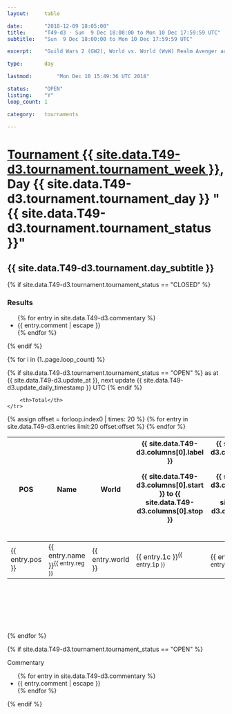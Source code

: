 ```yaml
---
layout: 	table

date: 		"2018-12-09 18:05:00"
title: 		"T49-d3 - Sun  9 Dec 18:00:00 to Mon 10 Dec 17:59:59 UTC"
subtitle: 	"Sun  9 Dec 18:00:00 to Mon 10 Dec 17:59:59 UTC"

excerpt:    "Guild Wars 2 (GW2), World vs. World (WvW) Realm Avenger achivement Tournament. \"Every Kill Counts\""

type:       day

lastmod: 		"Mon Dec 10 15:49:36 UTC 2018"

status:     "OPEN"
listing:    "Y"
loop_count: 1

category: 	tournaments

---
```

<div class="table_header">
    <h1><a href="{{ site.data.T49-d3.tournament.week_url }}">Tournament {{ site.data.T49-d3.tournament.tournament_week }}</a>, Day {{ site.data.T49-d3.tournament.tournament_day }} "{{ site.data.T49-d3.tournament.tournament_status }}"</h1>
    <h2>{{ site.data.T49-d3.tournament.day_subtitle }}</h2> 
</div>

{% if site.data.T49-d3.tournament.tournament_status == "CLOSED" %} 
<div class="commentary">
  <h3>Results</h3>
  <ul>
    {% for entry in site.data.T49-d3.commentary %}
    <li class="commentary_list">{{ entry.comment | escape }}</li>
    {% endfor %}
  </ul>
</div>
{% endif %}


{% for i in (1..page.loop_count) %}

{% if site.data.T49-d3.tournament.tournament_status == "OPEN" %} 
<span class="table_nextupdate">as at {{ site.data.T49-d3.update_at }}, next update {{ site.data.T49-d3.update_daily_timestamp }} UTC</span> 
{% endif %}

<table class="day_table">
  <colgroup>
    <col style="width:18px">
    <col style="width:55px">
    <col style="width:55px">
    <col style="width:12px">
    <col style="width:12px">
    <col style="width:12px">
    <col style="width:12px">
    <col style="width:12px">
    <col style="width:12px">
    <col style="width:12px">
    <col style="width:12px">
    <col style="width:12px">
    <col style="width:12px">
    <col style="width:12px">
    <col style="width:12px">
    <col style="width:12px">
    <col style="width:12px">
    <col style="width:12px">
    <col style="width:12px">
    <col style="width:12px">
    <col style="width:12px">
    <col style="width:12px">
    <col style="width:12px">
    <col style="width:12px">
    <col style="width:12px">
    <col style="width:12px">
    <col style="width:12px">
    <col style="width:18px">
  </colgroup>  
  <thead>
    <tr>
        <th>POS</th>
        <th class="AlignLeft">Name</th>
        <th class="AlignLeft">World</th>

<th><div class="label">{{ site.data.T49-d3.columns[0].label }}<p class="onhover">{{ site.data.T49-d3.columns[0].start }} to {{ site.data.T49-d3.columns[0].stop }}</p></div>​</th>
<th><div class="label">{{ site.data.T49-d3.columns[1].label }}<p class="onhover">{{ site.data.T49-d3.columns[1].start }} to {{ site.data.T49-d3.columns[1].stop }}</p></div>​</th>
<th><div class="label">{{ site.data.T49-d3.columns[2].label }}<p class="onhover">{{ site.data.T49-d3.columns[2].start }} to {{ site.data.T49-d3.columns[2].stop }}</p></div>​</th>
<th><div class="label">{{ site.data.T49-d3.columns[3].label }}<p class="onhover">{{ site.data.T49-d3.columns[3].start }} to {{ site.data.T49-d3.columns[3].stop }}</p></div>​</th>
<th><div class="label">{{ site.data.T49-d3.columns[4].label }}<p class="onhover">{{ site.data.T49-d3.columns[4].start }} to {{ site.data.T49-d3.columns[4].stop }}</p></div>​</th>
<th><div class="label">{{ site.data.T49-d3.columns[5].label }}<p class="onhover">{{ site.data.T49-d3.columns[5].start }} to {{ site.data.T49-d3.columns[5].stop }}</p></div>​</th>
<th><div class="label">{{ site.data.T49-d3.columns[6].label }}<p class="onhover">{{ site.data.T49-d3.columns[6].start }} to {{ site.data.T49-d3.columns[6].stop }}</p></div>​</th>
<th><div class="label">{{ site.data.T49-d3.columns[7].label }}<p class="onhover">{{ site.data.T49-d3.columns[7].start }} to {{ site.data.T49-d3.columns[7].stop }}</p></div>​</th>
<th><div class="label">{{ site.data.T49-d3.columns[8].label }}<p class="onhover">{{ site.data.T49-d3.columns[8].start }} to {{ site.data.T49-d3.columns[8].stop }}</p></div>​</th>
<th><div class="label">{{ site.data.T49-d3.columns[9].label }}<p class="onhover">{{ site.data.T49-d3.columns[9].start }} to {{ site.data.T49-d3.columns[9].stop }}</p></div>​</th>
<th><div class="label">{{ site.data.T49-d3.columns[10].label }}<p class="onhover">{{ site.data.T49-d3.columns[10].start }} to {{ site.data.T49-d3.columns[10].stop }}</p></div>​</th>

<th><div class="label">{{ site.data.T49-d3.columns[11].label }}<p class="onhover">{{ site.data.T49-d3.columns[11].start }} to {{ site.data.T49-d3.columns[11].stop }}</p></div>​</th>
<th><div class="label">{{ site.data.T49-d3.columns[12].label }}<p class="onhover">{{ site.data.T49-d3.columns[12].start }} to {{ site.data.T49-d3.columns[12].stop }}</p></div>​</th>
<th><div class="label">{{ site.data.T49-d3.columns[13].label }}<p class="onhover">{{ site.data.T49-d3.columns[13].start }} to {{ site.data.T49-d3.columns[13].stop }}</p></div>​</th>
<th><div class="label">{{ site.data.T49-d3.columns[14].label }}<p class="onhover">{{ site.data.T49-d3.columns[14].start }} to {{ site.data.T49-d3.columns[14].stop }}</p></div>​</th>
<th><div class="label">{{ site.data.T49-d3.columns[15].label }}<p class="onhover">{{ site.data.T49-d3.columns[15].start }} to {{ site.data.T49-d3.columns[15].stop }}</p></div>​</th>
<th><div class="label">{{ site.data.T49-d3.columns[16].label }}<p class="onhover">{{ site.data.T49-d3.columns[16].start }} to {{ site.data.T49-d3.columns[16].stop }}</p></div>​</th>
<th><div class="label">{{ site.data.T49-d3.columns[17].label }}<p class="onhover">{{ site.data.T49-d3.columns[17].start }} to {{ site.data.T49-d3.columns[17].stop }}</p></div>​</th>
<th><div class="label">{{ site.data.T49-d3.columns[18].label }}<p class="onhover">{{ site.data.T49-d3.columns[18].start }} to {{ site.data.T49-d3.columns[18].stop }}</p></div>​</th>
<th><div class="label">{{ site.data.T49-d3.columns[19].label }}<p class="onhover">{{ site.data.T49-d3.columns[19].start }} to {{ site.data.T49-d3.columns[19].stop }}</p></div>​</th>
<th><div class="label">{{ site.data.T49-d3.columns[20].label }}<p class="onhover">{{ site.data.T49-d3.columns[20].start }} to {{ site.data.T49-d3.columns[20].stop }}</p></div>​</th>

<th><div class="label">{{ site.data.T49-d3.columns[21].label }}<p class="onhover">{{ site.data.T49-d3.columns[21].start }} to {{ site.data.T49-d3.columns[21].stop }}</p></div>​</th>
<th><div class="label">{{ site.data.T49-d3.columns[22].label }}<p class="onhover">{{ site.data.T49-d3.columns[22].start }} to {{ site.data.T49-d3.columns[22].stop }}</p></div>​</th>
<th><div class="label">{{ site.data.T49-d3.columns[23].label }}<p class="onhover">{{ site.data.T49-d3.columns[23].start }} to {{ site.data.T49-d3.columns[23].stop }}</p></div>​</th>

        <th>Total</th>
    </tr>
  </thead>
  {% assign offset = forloop.index0 | times: 20 %}
<tbody>
{% for entry in site.data.T49-d3.entries limit:20 offset:offset %}
  <tr>
    <td class="pl{{ entry.pos }}">{{ entry.pos }}</td>
    <td class="AlignLeft">{{ entry.name }}<sup>{{ entry.reg }}</sup></td>
    <td class="AlignLeft">{{ entry.world }}</td>
    <td class="pl{{ entry.1p }}">{{ entry.1c }}<sup>{{ entry.1p }}</sup></td>
    <td class="pl{{ entry.2p }}">{{ entry.2c }}<sup>{{ entry.2p }}</sup></td>
    <td class="pl{{ entry.3p }}">{{ entry.3c }}<sup>{{ entry.3p }}</sup></td>
    <td class="pl{{ entry.4p }}">{{ entry.4c }}<sup>{{ entry.4p }}</sup></td>
    <td class="pl{{ entry.5p }}">{{ entry.5c }}<sup>{{ entry.5p }}</sup></td>
    <td class="pl{{ entry.6p }}">{{ entry.6c }}<sup>{{ entry.6p }}</sup></td>
    <td class="pl{{ entry.7p }}">{{ entry.7c }}<sup>{{ entry.7p }}</sup></td>
    <td class="pl{{ entry.8p }}">{{ entry.8c }}<sup>{{ entry.8p }}</sup></td>
    <td class="pl{{ entry.9p }}">{{ entry.9c }}<sup>{{ entry.9p }}</sup></td>
    <td class="pl{{ entry.10p }}">{{ entry.10c }}<sup>{{ entry.10p }}</sup></td>
    <td class="pl{{ entry.11p }}">{{ entry.11c }}<sup>{{ entry.11p }}</sup></td>
    <td class="pl{{ entry.12p }}">{{ entry.12c }}<sup>{{ entry.12p }}</sup></td>
    <td class="pl{{ entry.13p }}">{{ entry.13c }}<sup>{{ entry.13p }}</sup></td>
    <td class="pl{{ entry.14p }}">{{ entry.14c }}<sup>{{ entry.14p }}</sup></td>
    <td class="pl{{ entry.15p }}">{{ entry.15c }}<sup>{{ entry.15p }}</sup></td>
    <td class="pl{{ entry.16p }}">{{ entry.16c }}<sup>{{ entry.16p }}</sup></td>
    <td class="pl{{ entry.17p }}">{{ entry.17c }}<sup>{{ entry.17p }}</sup></td>
    <td class="pl{{ entry.18p }}">{{ entry.18c }}<sup>{{ entry.18p }}</sup></td>
    <td class="pl{{ entry.19p }}">{{ entry.19c }}<sup>{{ entry.19p }}</sup></td>
    <td class="pl{{ entry.20p }}">{{ entry.20c }}<sup>{{ entry.20p }}</sup></td>
    <td class="pl{{ entry.21p }}">{{ entry.21c }}<sup>{{ entry.21p }}</sup></td>
    <td class="pl{{ entry.22p }}">{{ entry.22c }}<sup>{{ entry.22p }}</sup></td>
    <td class="pl{{ entry.23p }}">{{ entry.23c }}<sup>{{ entry.23p }}</sup></td>
    <td class="pl{{ entry.24p }}">{{ entry.24c }}<sup>{{ entry.24p }}</sup></td>
    <td>{{ entry.total }}</td>
  </tr>
{% endfor %}  
</tbody>
</table>
<div class="leaderboard">
  <script async src="//pagead2.googlesyndication.com/pagead/js/adsbygoogle.js"></script>
  <!-- 728x90 -->
  <ins class="adsbygoogle"
       style="display:inline-block;width:728px;height:90px"
       data-ad-client="ca-pub-3274917281288240"
       data-ad-slot="3870538733"></ins>
  <script>
  (adsbygoogle = window.adsbygoogle || []).push({});
  </script>    
</div>
<br />
{% endfor %}

{% if site.data.T49-d3.tournament.tournament_status == "OPEN" %} 
<div class="commentary">
  <span class="commentary_title">Commentary</span>
  <ul>
    {% for entry in site.data.T49-d3.commentary %}
    <li class="commentary_list">{{ entry.comment | escape }}</li>
    {% endfor %}
  </ul>
</div>
{% endif %}



